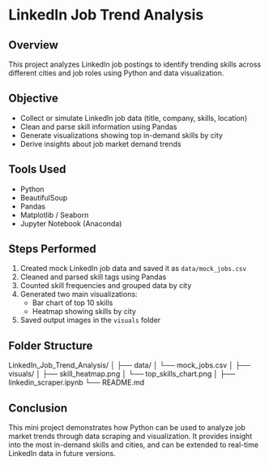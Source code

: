 # LinkedIn Job Trend Analysis

## Overview
This project analyzes LinkedIn job postings to identify trending skills across different cities and job roles using Python and data visualization.

## Objective
- Collect or simulate LinkedIn job data (title, company, skills, location)
- Clean and parse skill information using Pandas
- Generate visualizations showing top in-demand skills by city
- Derive insights about job market demand trends

## Tools Used
- Python
- BeautifulSoup
- Pandas
- Matplotlib / Seaborn
- Jupyter Notebook (Anaconda)

## Steps Performed
1. Created mock LinkedIn job data and saved it as `data/mock_jobs.csv`
2. Cleaned and parsed skill tags using Pandas
3. Counted skill frequencies and grouped data by city
4. Generated two main visualizations:
   - Bar chart of top 10 skills
   - Heatmap showing skills by city
5. Saved output images in the `visuals` folder

## Folder Structure
LinkedIn_Job_Trend_Analysis/
│
├── data/
│   └── mock_jobs.csv
│
├── visuals/
│   ├── skill_heatmap.png
│   └── top_skills_chart.png
│
├── linkedin_scraper.ipynb
└── README.md

## Conclusion
This mini project demonstrates how Python can be used to analyze job market trends through data scraping and visualization. It provides insight into the most in-demand skills and cities, and can be extended to real-time LinkedIn data in future versions.
